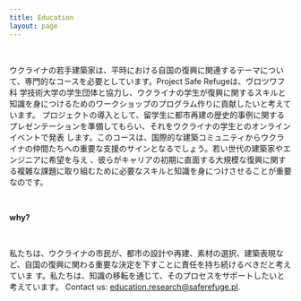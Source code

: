 ```yaml
---
title: Education
layout: page
---
```


<br>

ウクライナの若手建築家は、平時における自国の復興に関連するテーマについて、専門的なコースを必要としています。Project Safe Refugeは、ヴロツワフ科
学技術大学の学生団体と協力し、ウクライナの学生が復興に関するスキルと知識を身につけるためのワークショップのプログラム作りに貢献したいと考えています。
プロジェクトの導入として、留学生に都市再建の歴史的事例に関するプレゼンテーションを準備してもらい、それをウクライナの学生とのオンラインイベントで発表
します。このコースは、国際的な建築コミュニティからウクライナの仲間たちへの重要な支援のサインとなるでしょう。若い世代の建築家やエンジニアに希望を与え
、彼らがキャリアの初期に直面する大規模な復興に関する複雑な課題に取り組むために必要なスキルと知識を身につけさせることが重要なのです。

<br>

**why?**
<div class="ml-10">

<br>

私たちは、ウクライナの市民が、都市の設計や再建、素材の選択、建築表現など、自国の復興に関わる重要な決定を下すことに責任を持ち続けるべきだと考えていま
す。私たちは、知識の移転を通じて、そのプロセスをサポートしたいと考えています。 
Contact us: <a href="mailto:education.research@saferefuge.pl">education.research@saferefuge.pl</a>.

</div>

